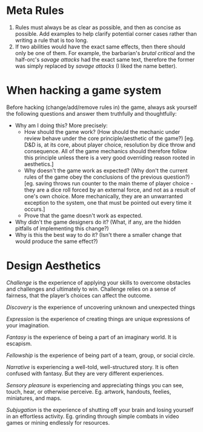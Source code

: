 # Meta Rules #

1. Rules must always be as clear as possible, and then as concise as possible. Add examples to help clarify potential corner cases rather than writing a rule that is too long.
2. If two abilities would have the exact same effects, then there should only be one of them. For example, the barbarian's _brutal critical_ and the half-orc's _savage attacks_ had the exact same text, therefore the former was simply replaced by _savage attacks_ (I liked the name better).


# When hacking a game system #

Before hacking (change/add/remove rules in) the game, always ask yourself the following questions and answer them truthfully and thoughtfully:

* Why am I doing this? More precisely:
  * How should the game work? (How should the mechanic under review behave under the core principle/aesthetic of the game?) [eg. D&D is, at its core, about player choice, resolution by dice throw and consequence. All of the game mechanics should therefore follow this principle unless there is a very good overriding reason rooted in aesthetics.]
  * Why doesn't the game work as expected? (Why don't the current rules of the game obey the conclusions of the previous question?) [eg. saving throws run counter to the main theme of player choice - they are a dice roll forced by an external force, and not as a result of one's own choice. More mechanically, they are an unwarranted exception to the system, one that must be pointed out every time it occurs.]
  * Prove that the game doesn't work as expected.
* Why didn't the game designers do it? (What, if any, are the hidden pitfalls of implementing this change?)
* Why is this the best way to do it? (Isn't there a smaller change that would produce the same effect?)


# Design Aesthetics #

*Challenge* is the experience of applying your skills to overcome obstacles and challenges and ultimately to win. Challenge relies on a sense of fairness, that the player’s choices can affect the outcome.

*Discovery* is the experience of uncovering unknown and unexpected things

*Expression* is the experience of creating things are unique expressions of your imagination.

*Fantasy* is the experience of being a part of an imaginary world. It is escapism.

*Fellowship* is the experience of being part of a team, group, or social circle.

*Narrative* is experiencing a well-told, well-structured story. It is often confused with fantasy. But they are very different experiences.

*Sensory pleasure* is experiencing and appreciating things you can see, touch, hear, or otherwise perceive. Eg. artwork, handouts, feelies, miniatures, and maps.

*Subjugation* is the experience of shutting off your brain and losing yourself in an effortless activity. Eg. grinding through simple combats in video games or mining endlessly for resources.
